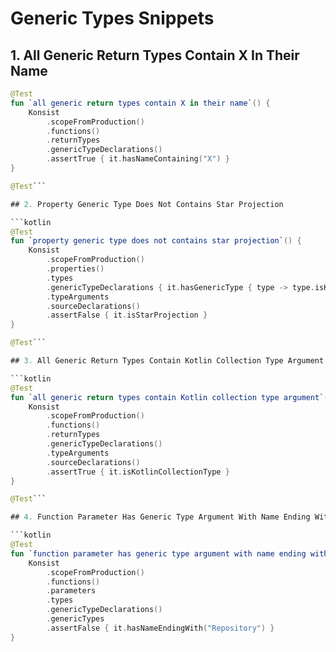 # Generic Types Snippets

## 1. All Generic Return Types Contain X In Their Name

```kotlin
@Test
fun `all generic return types contain X in their name`() {
    Konsist
        .scopeFromProduction()
        .functions()
        .returnTypes
        .genericTypeDeclarations()
        .assertTrue { it.hasNameContaining("X") }
}

@Test```

## 2. Property Generic Type Does Not Contains Star Projection

```kotlin
@Test
fun `property generic type does not contains star projection`() {
    Konsist
        .scopeFromProduction()
        .properties()
        .types
        .genericTypeDeclarations { it.hasGenericType { type -> type.isKotlinType } }
        .typeArguments
        .sourceDeclarations()
        .assertFalse { it.isStarProjection }
}

@Test```

## 3. All Generic Return Types Contain Kotlin Collection Type Argument

```kotlin
@Test
fun `all generic return types contain Kotlin collection type argument`() {
    Konsist
        .scopeFromProduction()
        .functions()
        .returnTypes
        .genericTypeDeclarations()
        .typeArguments
        .sourceDeclarations()
        .assertTrue { it.isKotlinCollectionType }
}

@Test```

## 4. Function Parameter Has Generic Type Argument With Name Ending With `Repository`

```kotlin
@Test
fun `function parameter has generic type argument with name ending with 'Repository'`() {
    Konsist
        .scopeFromProduction()
        .functions()
        .parameters
        .types
        .genericTypeDeclarations()
        .genericTypes
        .assertFalse { it.hasNameEndingWith("Repository") }
}
```

